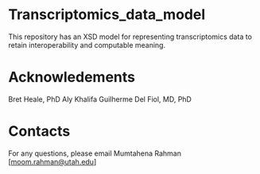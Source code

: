 # Transcriptomics_data_model
This repository has an XSD model for representing transcriptomics data to retain interoperability and computable meaning.

# Acknowledements
Bret Heale, PhD
Aly Khalifa
Guilherme Del Fiol, MD, PhD


# Contacts
For any questions, please email
Mumtahena Rahman [moom.rahman@utah.edu]
